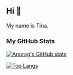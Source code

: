 ## Hi 👋 
My name is Tina. 


<!---
tina96pham/tina96pham is a ✨ special ✨ repository because its `README.md` (this file) appears on your GitHub profile.
You can click the Preview link to take a look at your changes.
- 👀 I’m interested in ...
- 🌱 I’m currently learning ...
- 💞️ I’m looking to collaborate on ...
- 📫 How to reach me ...
- 😄 Pronouns: ...
- ⚡ Fun fact: ...
--->
### My GitHub Stats
[![Anurag's GitHub stats](https://github-readme-stats.vercel.app/api?username=tina96pham)](https://github.com/anuraghazra/github-readme-stats)

[![Top Langs](https://github-readme-stats.vercel.app/api/top-langs/?username=tina96pham)](https://github.com/anuraghazra/github-readme-stats)
